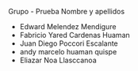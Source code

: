 Grupo - Prueba
Nombre y apellidos

- Edward Melendez Mendigure
- Fabricio Yared Cardenas Huaman
- Juan Diego Poccori Escalante
- andy marcelo huaman quispe
- Eliazar Noa Llasccanoa